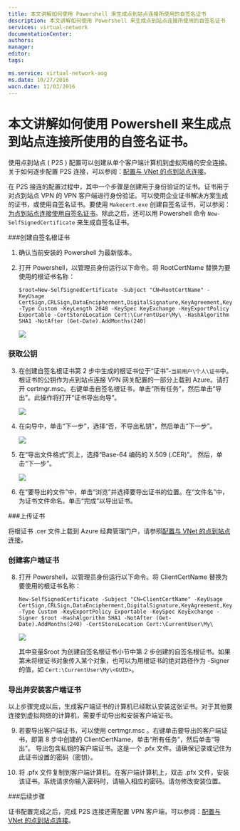 ```yaml
---
title: 本文讲解如何使用 Powershell 来生成点到站点连接所使用的自签名证书
description: 本文讲解如何使用 Powershell 来生成点到站点连接所使用的自签名证书
services: virtual-network
documentationCenter: 
authors: 
manager: 
editor: 
tags: 

ms.service: virtual-network-aog
ms.date: 10/27/2016
wacn.date: 11/03/2016
---
```


# 本文讲解如何使用 Powershell 来生成点到站点连接所使用的自签名证书。

使用点到站点 ( P2S ) 配置可以创建从单个客户端计算机到虚拟网络的安全连接。关于如何逐步配置 P2S 连接，可以参阅：[配置与 VNet 的点到站点连接](./vpn-gateway/vpn-gateway-point-to-site-create.md)。

在 P2S 接连的配置过程中，其中一个步骤是创建用于身份验证的证书。证书用于对点到站点 VPN 的 VPN 客户端进行身份验证。可以使用企业证书解决方案生成的证书，或使用自签名证书。要使用 `Makecert.exe` 创建自签名证书，可以参阅：[为点到站点连接使用自签名证书](./vpn-gateway/vpn-gateway-certificates-point-to-site.md)。除此之后，还可以用 Powershell 命令 `New-SelfSignedCertificate` 来生成自签名证书。

###创建自签名根证书

1.	确认当前安装的 Powershell 为最新版本。

2.	打开 Powershell，以管理员身份运行以下命令。将 RootCertName 替换为要使用的根证书名称：

		$root=New-SelfSignedCertificate -Subject "CN=RootCertName" -KeyUsage CertSign,CRLSign,DataEncipherment,DigitalSignature,KeyAgreement,KeyEncipherment -Type Custom -KeyLength 2048 -KeySpec KeyExchange -KeyExportPolicy Exportable -CertStoreLocation Cert:\CurrentUser\My\ -HashAlgorithm SHA1 -NotAfter (Get-Date).AddMonths(240)

	![](./media/aog-virtual-network-point-to-site-generate-certificate/self-signed-certificate.png)

### 获取公钥

3.	在创建自签名根证书第 2 步中生成的根证书位于“证书”-`当前用户\个人\证书`中。根证书的公钥作为点到站点连接 VPN 网关配置的一部分上载到 Azure。请打开 certmgr.msc。右键单击自签名根证书，单击“所有任务”，然后单击“导出”。此操作将打开“证书导出向导”。

	 ![](./media/aog-virtual-network-point-to-site-generate-certificate/task.png)

4.	在向导中，单击“下一步”，选择“否，不导出私钥”，然后单击“下一步”。

 	 ![](./media/aog-virtual-network-point-to-site-generate-certificate/export-next.png)

5.	在“导出文件格式”页上，选择“Base-64 编码的 X.509 (.CER)”。 然后，单击“下一步”。
 
 	![](./media/aog-virtual-network-point-to-site-generate-certificate/export-last.png)

6.	在“要导出的文件”中，单击“浏览”并选择要导出证书的位置。在“文件名”中，为证书文件命名。单击“完成”以导出证书。

###上传证书

将根证书 .cer 文件上载到 Azure 经典管理门户，请参照[配置与 VNet 的点到站点连接](./vpn-gateway/vpn-gateway-point-to-site-create.md)。

### 创建客户端证书

8.	打开 Powershell，以管理员身份运行以下命令。将 ClientCertName 替换为要使用的根证书名称：

		New-SelfSignedCertificate -Subject "CN=ClientCertName" -KeyUsage CertSign,CRLSign,DataEncipherment,DigitalSignature,KeyAgreement,KeyEncipherment -Type Custom -KeyExportPolicy Exportable -KeySpec KeyExchange -Signer $root -HashAlgorithm SHA1 -NotAfter (Get-Date).AddMonths(240) -CertStoreLocation Cert:\CurrentUser\My\

 	![](./media/aog-virtual-network-point-to-site-generate-certificate/client-certificate.png)

	其中变量$root 为创建自签名根证书小节中第 2 步创建的自签名根证书。如果第未将根证书对象传入某个对象，也可以为用根证书的绝对路径作为 -Signer 的值，如 `Cert:\CurrentUser\My\<GUID>`。

### 导出并安装客户端证书

以上步骤完成以后，生成客户端证书的计算机已经默认安装这张证书。对于其他要连接到虚拟网络的计算机，需要手动导出和安装客户端证书。

9.	若要导出客户端证书，可以使用 certmgr.msc 。右键单击要导出的客户端证书，即第 8 步中创建的 ClientCertName，单击“所有任务”，然后单击“导出”。
导出包含私钥的客户端证书。这是一个 .pfx 文件。请确保记录或记住为此证书设置的密码（密钥）。

10.	将 .pfx 文件复制到客户端计算机。在客户端计算机上，双击 .pfx 文件，安装该证书。系统请求你输入密码时，请输入相应的密码。请勿修改安装位置。

###后续步骤

证书配置完成之后，完成 P2S 连接还需配置 VPN 客户端，可以参阅：[配置与 VNet 的点到站点连接](./vpn-gateway/vpn-gateway-point-to-site-create.md)。

